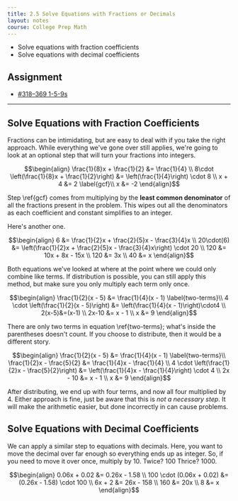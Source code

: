 ```yaml
---
title: 2.5 Solve Equations with Fractions or Decimals
layout: notes
course: College Prep Math
---
```


- Solve equations with fraction coefficients
- Solve equations with decimal coefficients

## Assignment

- [#318–369 1-5-9s](https://openstax.org/books/elementary-algebra-2e/pages/2-5-solve-equations-with-fractions-or-decimals#fs-id1168345270037)

---

## Solve Equations with Fraction Coefficients

Fractions can be intimidating, but are easy to deal with if you take the right approach. While everything we've gone over still applies, we're going to look at an optional step that will turn your fractions into integers.

$$\begin{align}
\frac{1}{8}x + \frac{1}{2} &= \frac{1}{4} \\
8\cdot \left(\frac{1}{8}x + \frac{1}{2}\right) &= \left(\frac{1}{4}\right) \cdot 8 \\
x + 4 &= 2 \label{gcf}\\
x &= -2
\end{align}$$

Step \ref{gcf} comes from multiplying by the **least common denominator** of all the fractions present in the problem. This wipes out all the denominators as each coefficient and constant simplifies to an integer.

Here's another one.

$$\begin{align}
6 &= \frac{1}{2}x + \frac{2}{5}x - \frac{3}{4}x \\
20\cdot(6) &= \left(\frac{1}{2}x + \frac{2}{5}x - \frac{3}{4}x\right) \cdot 20 \\
120 &= 10x + 8x - 15x \\
120 &= 3x \\
40 &= x
\end{align}$$

Both equations we've looked at where at the point where we could only combine like terms. If distribution is possible, you can still apply this method, but make sure you only multiply each term only once.

$$\begin{align}
\frac{1}{2}(x - 5) &= \frac{1}{4}(x - 1) \label{two-terms}\\
4 \cdot \left(\frac{1}{2}(x - 5)\right) &= \left(\frac{1}{4}(x - 1)\right)\cdot4 \\
2(x-5)&=(x-1) \\
2x-10 &= x - 1 \\
x &= 9
\end{align}$$

There are only two terms in equation \ref{two-terms}; what's inside the parentheses doesn't count. If you choose to distribute, then it would be a different story.

$$\begin{align}
\frac{1}{2}(x - 5) &= \frac{1}{4}(x - 1) \label{two-terms}\\
\frac{1}{2}x - \frac{5}{2} &= \frac{1}{4}x - \frac{1}{4} \\
4 \cdot \left(\frac{1}{2}x - \frac{5}{2}\right) &= \left(\frac{1}{4}x - \frac{1}{4}\right) \cdot 4 \\
2x - 10 &= x - 1 \\
x &= 9
\end{align}$$

After distributing, we end up with four terms, and now all four multiplied by $4$. Either approach is fine, just be aware that this is *not a necessary step*. It will make the arithmetic easier, but done incorrectly in can cause problems.

## Solve Equations with Decimal Coefficients

We can apply a similar step to equations with decimals. Here, you want to move the decimal over far enough so everything ends up as integer. So, if you need to move it over once, multiply by $10$. Twice? $100$ Thrice? $1000$.

$$\begin{align}
0.06x + 0.02 &= 0.26x - 1.58 \\
100 \cdot (0.06x + 0.02) &= (0.26x - 1.58) \cdot 100 \\
6x + 2 &= 26x - 158 \\
160 &= 20x \\
8 &= x
\end{align}$$
